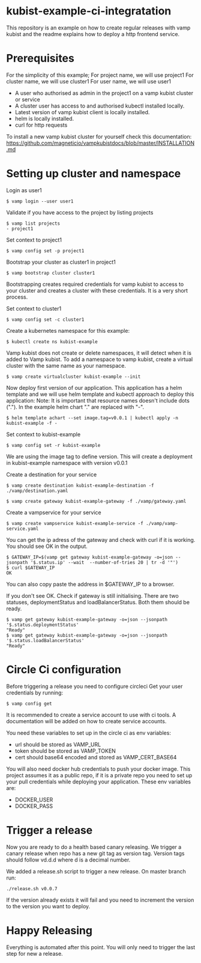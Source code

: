 # kubist-example-ci-integratation

This repository is an example on how to create regular releases with vamp kubist and the readme explains how to deploy a http frontend service.

# Prerequisites

For the simplicity of this example;
For project name, we will use project1
For cluster name, we will use cluster1
For user name, we will use user1

* A user who authorised as admin in the project1 on a vamp kubist cluster or service
* A cluster user has access to and authorised kubectl installed locally.
* Latest version of vamp kubist client is locally installed.
* helm is locally installed.
* curl for http requests

To install a new vamp kubist cluster for yourself check this documentation:
https://github.com/magneticio/vampkubistdocs/blob/master/INSTALLATION.md

# Setting up cluster and namespace
Login as user1
```shell
$ vamp login --user user1
```

Validate if you have access to the project by listing projects
```shell
$ vamp list projects
- project1
```

Set context to project1
```shell
$ vamp config set -p project1
```

Bootstrap your cluster as cluster1 in project1
```shell
$ vamp bootstrap cluster cluster1
```
Bootstrapping creates required credentials for vamp kubist to access to your cluster and creates a cluster with these credentials. It is a very short process.

Set context to cluster1
```shell
$ vamp config set -c cluster1
```

Create a kubernetes namespace for this example:
```shell
$ kubectl create ns kubist-example
```
Vamp kubist does not create or delete namespaces, it will detect when it is added to Vamp kubist.
To add a namespace to vamp kubist, create a virtual cluster with the same name as your namespace.
```shell
$ vamp create virtualcluster kubist-example --init
```

Now deploy first version of our application. This application has a helm template and we will use helm template and kubectl approach to deploy this application:
Note: It is important that resource names doesn't include dots ("."). In the example helm chart "." are replaced with "-".
```shell
$ helm template achart --set image.tag=v0.0.1 | kubectl apply -n kubist-example -f -
```


Set context to kubist-example
```shell
$ vamp config set -r kubist-example
```

We are using the image tag to define version.
This will create a deployment in kubist-example namespace with version v0.0.1

Create a destination for your service
```shell
$ vamp create destination kubist-example-destination -f ./vamp/destination.yaml
```

```shell
$ vamp create gateway kubist-example-gateway -f ./vamp/gateway.yaml
```

Create a vampservice for your service
```shell
$ vamp create vampservice kubist-example-service -f ./vamp/vamp-service.yaml
```

You can get the ip adress of the gateway and check with curl if it is working.
You should see OK in the output.
```shell
$ GATEWAY_IP=$(vamp get gateway kubist-example-gateway -o=json --jsonpath '$.status.ip' --wait  --number-of-tries 20 | tr -d '"')
$ curl $GATEWAY_IP
OK
```
You can also copy paste the address in $GATEWAY_IP to a browser.

If you don't see OK. Check if gateway is still initialising.
There are two statuses, deploymentStatus and loadBalancerStatus. Both them should be ready.
```shell
$ vamp get gateway kubist-example-gateway -o=json --jsonpath '$.status.deploymentStatus'
"Ready"
$ vamp get gateway kubist-example-gateway -o=json --jsonpath '$.status.loadBalancerStatus'
"Ready"
```

# Circle Ci configuration
Before triggering a release you need to configure circleci
Get your user credentials by running:
```shell
$ vamp config get
```

It is recommended to create a service account to use with ci tools.
A documentation will be added on how to create service accounts.

You need these variables to set up in the circle ci as env variables:
* url should be stored as VAMP_URL
* token should be stored as VAMP_TOKEN
* cert should base64 encoded and stored as VAMP_CERT_BASE64

You will also need docker hub credentials to push your docker image.
This project assumes it as a public repo, if it is a private repo you need to set up your pull credentials while deploying your application.
These env variables are:
* DOCKER_USER
* DOCKER_PASS


# Trigger a release
Now you are ready to do a health based canary releasing.
We trigger a canary release when repo has a new git tag as version tag.
Version tags should follow vd.d.d where d is a decimal number.

We added a release.sh script to trigger a new release.
On master branch run:
```shell
./release.sh v0.0.7
```
If the version already exists it will fail and you need to increment the version to the version you want to deploy.

# Happy Releasing
Everything is automated after this point.
You will only need to trigger the last step for new a release.
